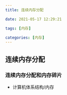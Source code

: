```yaml
---
title: 连续内存分配

date: 2021-05-17 12:29:21

tags: [内存]

categories: [内存]
---
```


## 连续内存分配

### 连续内存分配和内存碎片

- 计算机体系结构/内存